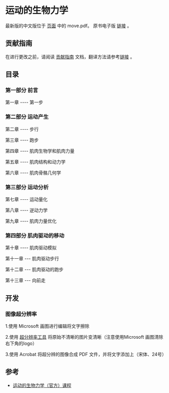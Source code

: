 # 运动的生物力学

最新版的中文版位于 [页面](https://github.com/OpenHUTB/move/releases) 中的 move.pdf。
原书电子版 [链接](https://github.com/OpenHUTB/move/issues/1s) 。

## 贡献指南
在进行更改之前，请阅读 [贡献指南](https://github.com/OpenHUTB/.github/blob/master/CONTRIBUTING.md) 文档，翻译方法请参考[链接](https://github.com/OpenHUTB/bazaar/blob/master/translation.md) 。


## 目录

### 第一部分 前言

第一章  ---- 第一步


### 第二部分 运动产生

第二章  ---- 步行

第三章  ---- 跑步

第四章  ---- 肌肉生物学和肌肉力量 

第五章  ---- 肌肉结构和动力学

第六章  ---- 肌肉骨骼几何学

### 第三部分 运动分析

第七章  ---- 运动量化

第八章  ---- 逆动力学

第九章  ---- 肌肉力量优化

### 第四部分 肌肉驱动的移动

第十章  ---- 肌肉驱动模拟

第十一章 --- 肌肉驱动步行

第十二章 --- 肌肉驱动的跑步

第十三章 --- 向前走


## 开发

### 图像超分辨率

1.使用 Microsoft 画图进行编辑将文字擦除

2.使用 [超分辨率工具](https://letsenhance.io/zh-CN/boost) 将原始不清晰的图片变清晰（注意使用Microsoft 画图清除右下角的logo）

3.使用 Acrobat 将超分辨的图像合成 PDF 文件，并将文字添加上（宋体、24号）


## 参考

- [运动的生物力学（官方）课程](https://biomech.stanford.edu/) 
